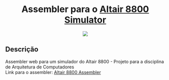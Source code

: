 <h1 align="center">
	Assembler para o <a target="_blank" href="https://wixette.github.io/8800-simulator/">Altair 8800 Simulator</a>
</h1>

<p align="center">
	<img loading="lazy" src="https://img.shields.io/badge/status-EM_DESENVOLVIMENTO-green">
</p>

## Descrição
Assembler web para um simulador do Altair 8800 - Projeto para a disciplina de Arquitetura de Computadores <br>
Link para o assembler: <a target="_blank" href="https://florindorian.github.io/assembler-altair8800/">Altair 8800 Assembler</a>
